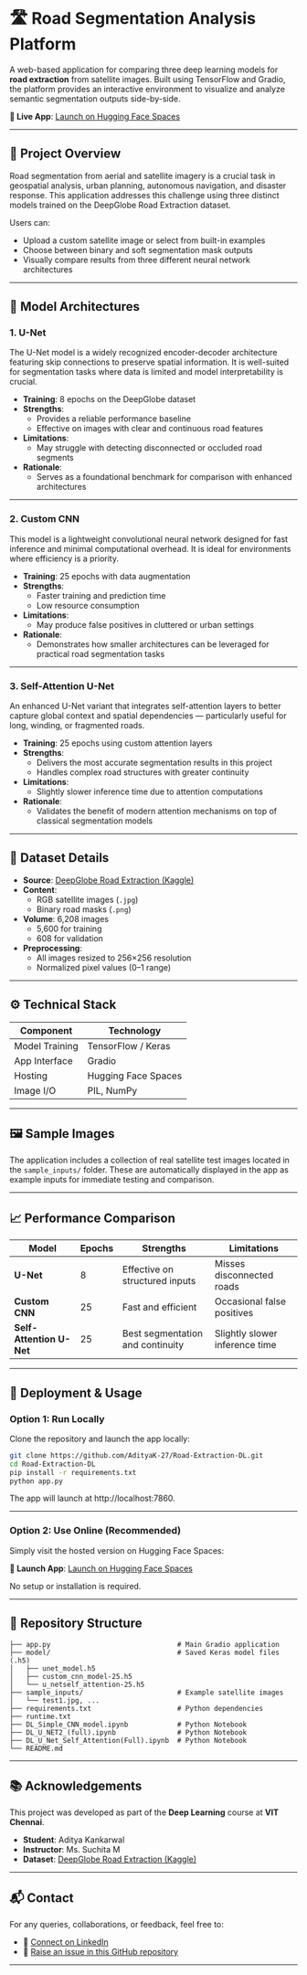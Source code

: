 # 🛣️ Road Segmentation Analysis Platform

A web-based application for comparing three deep learning models for **road extraction** from satellite images. Built using TensorFlow and Gradio, the platform provides an interactive environment to visualize and analyze semantic segmentation outputs side-by-side.

**🔗 Live App**: [Launch on Hugging Face Spaces](https://huggingface.co/spaces/AdityaK-27/road-segmentation-app)

---

## 📌 Project Overview

Road segmentation from aerial and satellite imagery is a crucial task in geospatial analysis, urban planning, autonomous navigation, and disaster response. This application addresses this challenge using three distinct models trained on the DeepGlobe Road Extraction dataset.

Users can:
- Upload a custom satellite image or select from built-in examples
- Choose between binary and soft segmentation mask outputs
- Visually compare results from three different neural network architectures

---

## 🧠 Model Architectures

### 1. U-Net

The U-Net model is a widely recognized encoder-decoder architecture featuring skip connections to preserve spatial information. It is well-suited for segmentation tasks where data is limited and model interpretability is crucial.

- **Training**: 8 epochs on the DeepGlobe dataset
- **Strengths**:
  - Provides a reliable performance baseline
  - Effective on images with clear and continuous road features
- **Limitations**:
  - May struggle with detecting disconnected or occluded road segments
- **Rationale**:
  - Serves as a foundational benchmark for comparison with enhanced architectures

---

### 2. Custom CNN

This model is a lightweight convolutional neural network designed for fast inference and minimal computational overhead. It is ideal for environments where efficiency is a priority.

- **Training**: 25 epochs with data augmentation
- **Strengths**:
  - Faster training and prediction time
  - Low resource consumption
- **Limitations**:
  - May produce false positives in cluttered or urban settings
- **Rationale**:
  - Demonstrates how smaller architectures can be leveraged for practical road segmentation tasks

---

### 3. Self-Attention U-Net

An enhanced U-Net variant that integrates self-attention layers to better capture global context and spatial dependencies — particularly useful for long, winding, or fragmented roads.

- **Training**: 25 epochs using custom attention layers
- **Strengths**:
  - Delivers the most accurate segmentation results in this project
  - Handles complex road structures with greater continuity
- **Limitations**:
  - Slightly slower inference time due to attention computations
- **Rationale**:
  - Validates the benefit of modern attention mechanisms on top of classical segmentation models

---

## 📂 Dataset Details

- **Source**: [DeepGlobe Road Extraction (Kaggle)](https://www.kaggle.com/datasets/balraj98/deepglobe-road-extraction-dataset)
- **Content**:
  - RGB satellite images (`.jpg`)
  - Binary road masks (`.png`)
- **Volume**: 6,208 images
  - 5,600 for training
  - 608 for validation
- **Preprocessing**:
  - All images resized to 256×256 resolution
  - Normalized pixel values (0–1 range)

---

## ⚙️ Technical Stack

| Component      | Technology         |
|----------------|--------------------|
| Model Training | TensorFlow / Keras |
| App Interface  | Gradio             |
| Hosting        | Hugging Face Spaces|
| Image I/O      | PIL, NumPy         |

---

## 🖼️ Sample Images

The application includes a collection of real satellite test images located in the `sample_inputs/` folder. These are automatically displayed in the app as example inputs for immediate testing and comparison.

---

## 📈 Performance Comparison

| Model                 | Epochs | Strengths                          | Limitations                         |
|----------------------|--------|------------------------------------|-------------------------------------|
| **U-Net**            | 8      | Effective on structured inputs     | Misses disconnected roads           |
| **Custom CNN**       | 25     | Fast and efficient                 | Occasional false positives          |
| **Self-Attention U-Net** | 25  | Best segmentation and continuity   | Slightly slower inference time      |

---

## 🚀 Deployment & Usage

### Option 1: Run Locally

Clone the repository and launch the app locally:

```bash
git clone https://github.com/AdityaK-27/Road-Extraction-DL.git
cd Road-Extraction-DL
pip install -r requirements.txt
python app.py
```

The app will launch at http://localhost:7860.

---

### Option 2: Use Online (Recommended)

Simply visit the hosted version on Hugging Face Spaces:

**🔗 Launch App**: [Launch on Hugging Face Spaces](https://huggingface.co/spaces/AdityaK-27/road-segmentation-app)

No setup or installation is required.

---

## 📁 Repository Structure
```
├── app.py                               # Main Gradio application
├── model/                               # Saved Keras model files (.h5)
│   ├── unet_model.h5
│   ├── custom_cnn_model-25.h5
│   └── u_netself_attention-25.h5
├── sample_inputs/                       # Example satellite images
│   └── test1.jpg, ...
├── requirements.txt                     # Python dependencies
├── runtime.txt                     
├── DL_Simple_CNN_model.ipynb            # Python Notebook
├── DL_U_NET2_(full).ipynb               # Python Notebook
├── DL_U_Net_Self_Attention(Full).ipynb  # Python Notebook
└── README.md
```

---

## 📚 Acknowledgements

This project was developed as part of the **Deep Learning** course at **VIT Chennai**.

- **Student**: Aditya Kankarwal 
- **Instructor**: Ms. Suchita M  
- **Dataset**: [DeepGlobe Road Extraction (Kaggle)](https://www.kaggle.com/datasets/balraj98/deepglobe-road-extraction-dataset)

---

## 📬 Contact

For any queries, collaborations, or feedback, feel free to:

- 🔗 [Connect on LinkedIn](https://www.linkedin.com/in/aditya-kankarwal-68b626300/)  
- 🐛 [Raise an issue in this GitHub repository](https://github.com/AdityaK-27/Road-Extraction-DL/issues)

---
